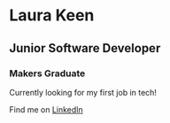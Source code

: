# Laura Keen

## Junior Software Developer

### Makers Graduate


Currently looking for my first job in tech!

Find me on [LinkedIn](www.linkedin.com/in/laurakeen)
